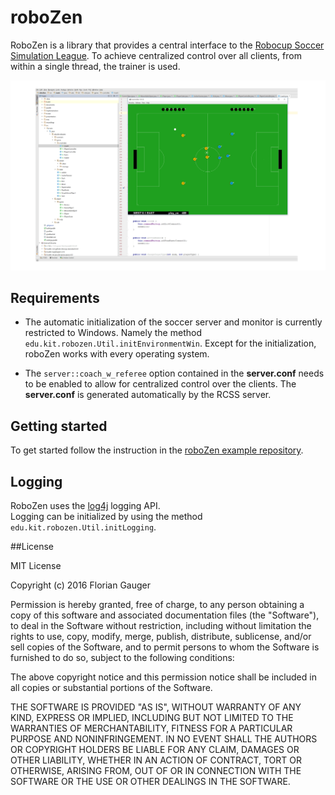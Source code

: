# roboZen
RoboZen is a library that provides a central interface to the [Robocup Soccer Simulation League](http://wiki.robocup.org/wiki/Soccer_Simulation_League). To achieve centralized control over all clients, from within a single thread, the trainer is used.

![Alt text](/example.png)

## Requirements
- The automatic initialization of the soccer server and monitor is currently restricted to Windows.
Namely the method `edu.kit.robozen.Util.initEnvironmentWin`. Except for the initialization, roboZen works with every operating system.

- The `server::coach_w_referee` option contained in the **server.conf** needs to be enabled to allow for centralized control over the clients.
The **server.conf** is generated automatically by the RCSS server.

## Getting started
To get started follow the instruction in the [roboZen example repository](https://github.com/devgg/roboZen_examples).

## Logging
RoboZen uses the [log4j](http://logging.apache.org/log4j/2.x/index.html) logging API.   
Logging can be initialized by using the method `edu.kit.robozen.Util.initLogging`.

##License

MIT License

Copyright (c) 2016 Florian Gauger

Permission is hereby granted, free of charge, to any person obtaining a copy of this software and associated documentation files (the "Software"), to deal in the Software without restriction, including without limitation the rights to use, copy, modify, merge, publish, distribute, sublicense, and/or sell copies of the Software, and to permit persons to whom the Software is furnished to do so, subject to the following conditions:

The above copyright notice and this permission notice shall be included in all copies or substantial portions of the Software.

THE SOFTWARE IS PROVIDED "AS IS", WITHOUT WARRANTY OF ANY KIND, EXPRESS OR IMPLIED, INCLUDING BUT NOT LIMITED TO THE WARRANTIES OF MERCHANTABILITY, FITNESS FOR A PARTICULAR PURPOSE AND NONINFRINGEMENT. IN NO EVENT SHALL THE AUTHORS OR COPYRIGHT HOLDERS BE LIABLE FOR ANY CLAIM, DAMAGES OR OTHER LIABILITY, WHETHER IN AN ACTION OF CONTRACT, TORT OR OTHERWISE, ARISING FROM, OUT OF OR IN CONNECTION WITH THE SOFTWARE OR THE USE OR OTHER DEALINGS IN THE SOFTWARE.
